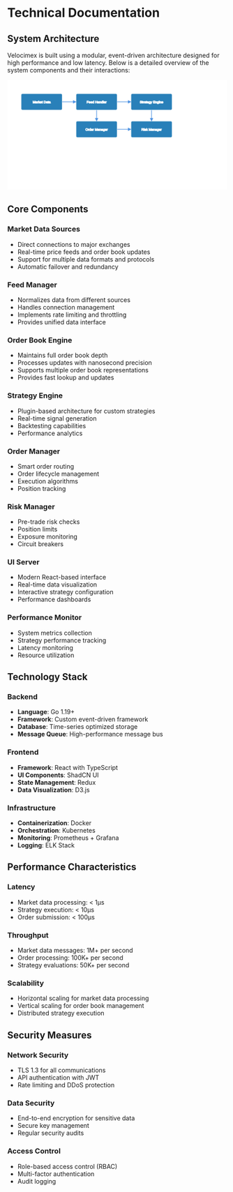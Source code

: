 # Technical Documentation

## System Architecture

Velocimex is built using a modular, event-driven architecture designed for high performance and low latency. Below is a detailed overview of the system components and their interactions:

![System Architecture](../_static/images/system-architecture.svg)

## Core Components

### Market Data Sources
- Direct connections to major exchanges
- Real-time price feeds and order book updates
- Support for multiple data formats and protocols
- Automatic failover and redundancy

### Feed Manager
- Normalizes data from different sources
- Handles connection management
- Implements rate limiting and throttling
- Provides unified data interface

### Order Book Engine
- Maintains full order book depth
- Processes updates with nanosecond precision
- Supports multiple order book representations
- Provides fast lookup and updates

### Strategy Engine
- Plugin-based architecture for custom strategies
- Real-time signal generation
- Backtesting capabilities
- Performance analytics

### Order Manager
- Smart order routing
- Order lifecycle management
- Execution algorithms
- Position tracking

### Risk Manager
- Pre-trade risk checks
- Position limits
- Exposure monitoring
- Circuit breakers

### UI Server
- Modern React-based interface
- Real-time data visualization
- Interactive strategy configuration
- Performance dashboards

### Performance Monitor
- System metrics collection
- Strategy performance tracking
- Latency monitoring
- Resource utilization

## Technology Stack

### Backend
- **Language**: Go 1.19+
- **Framework**: Custom event-driven framework
- **Database**: Time-series optimized storage
- **Message Queue**: High-performance message bus

### Frontend
- **Framework**: React with TypeScript
- **UI Components**: ShadCN UI
- **State Management**: Redux
- **Data Visualization**: D3.js

### Infrastructure
- **Containerization**: Docker
- **Orchestration**: Kubernetes
- **Monitoring**: Prometheus + Grafana
- **Logging**: ELK Stack

## Performance Characteristics

### Latency
- Market data processing: < 1μs
- Strategy execution: < 10μs
- Order submission: < 100μs

### Throughput
- Market data messages: 1M+ per second
- Order processing: 100K+ per second
- Strategy evaluations: 50K+ per second

### Scalability
- Horizontal scaling for market data processing
- Vertical scaling for order book management
- Distributed strategy execution

## Security Measures

### Network Security
- TLS 1.3 for all communications
- API authentication with JWT
- Rate limiting and DDoS protection

### Data Security
- End-to-end encryption for sensitive data
- Secure key management
- Regular security audits

### Access Control
- Role-based access control (RBAC)
- Multi-factor authentication
- Audit logging